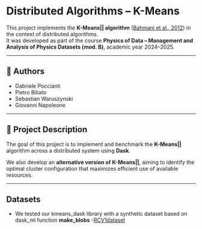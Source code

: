 # Distributed Algorithms – K-Means

This project implements the **K-Means|| algorithm** ([Bahmani et al., 2012](https://arxiv.org/pdf/1203.6402)) in the context of distributed algorithms.  
It was developed as part of the course **Physics of Data – Management and Analysis of Physics Datasets (mod. B)**, academic year 2024–2025.

---

## 📌 Authors
- Gabriele Poccianti
- Pietro Biliato
- Sebastian Waruszynski
- Giovanni Napoleone

---

## 📖 Project Description
The goal of this project is to implement and benchmark the **K-Means||** algorithm across a distributed system using **Dask**.

We also develop an **alternative version of K-Means||**, aiming to identify the optimal cluster configuration that maximizes efficient use of available resources.  



---

## Datasets
- We tested our kmeans_dask library with a synthetic dataset based on dask_ml function **make_blobs**
-[RCV1dataset](https://scikit-learn.org/stable/datasets/real_world.html#rcv1-dataset)
